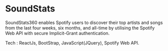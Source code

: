 # SoundStats
SoundStats360 enables Spotify users to discover their top artists and songs from the last four weeks,
six months, and all-time by utilising the Spotify Web API with secure Implicit-Grant authentication.


Tech : ReactJs, BootStrap, JavaScript(JQuery), Spotify Web API.
